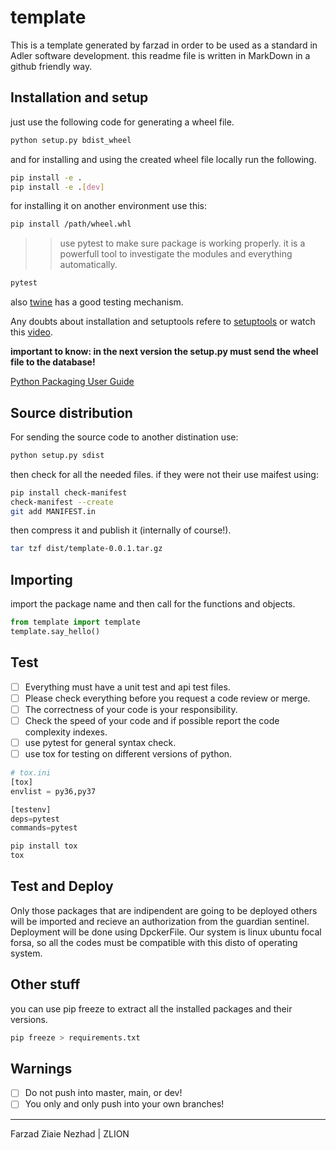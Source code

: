 # template
This is a template generated by farzad in order to be used as a standard in Adler software development.
this readme file is written in MarkDown in a github friendly way.


## Installation and setup

just use the following code for generating a wheel file.
```bash
python setup.py bdist_wheel
```
and for installing and using the created wheel file locally run the following.
```bash
pip install -e .
pip install -e .[dev]
```
for installing it on another environment use this:
```bash
pip install /path/wheel.whl
```

>> use pytest to make sure package is working properly. it is a powerfull tool to investigate the modules and everything automatically.
```bash
pytest
```
also [twine](https://twine.readthedocs.io/en/stable/) has a good testing mechanism.

Any doubts about installation and setuptools refere to [setuptools](https://pythonhosted.org/an_example_pypi_project/setuptools.html) or watch this [video](https://www.youtube.com/watch?v=GIF3LaRqgXo).

**important to know: in the next version the setup.py must send the wheel file to the database!** 


[Python Packaging User Guide](https://packaging.python.org/en/latest/)

## Source distribution

For sending the source code to another distination use:
```bash
python setup.py sdist
```
then check for all the needed files. if they were not their use maifest using:
```bash
pip install check-manifest
check-manifest --create
git add MANIFEST.in
```
then compress it and publish it (internally of course!).
```bash
tar tzf dist/template-0.0.1.tar.gz
```
## Importing

import the package name and then call for the functions and objects.

```python
from template import template
template.say_hello()
```

## Test

- [ ] Everything must have a unit test and api test files.
- [ ] Please check everything before you request a code review or merge.
- [ ] The correctness of your code is your responsibility.
- [ ] Check the speed of your code and if possible report the code complexity indexes.
- [ ] use pytest for general syntax check.
- [ ] use tox for testing on different versions of python.
```python
# tox.ini
[tox]
envlist = py36,py37

[testenv]
deps=pytest
commands=pytest
```
```bash
pip install tox
tox
```

## Test and Deploy

Only those packages that are indipendent are going to be deployed others will be imported and recieve an authorization from the guardian sentinel.
Deployment will be done using DpckerFile.
Our system is linux ubuntu focal forsa, so all the codes must be compatible with this disto of operating system.


## Other stuff

you can use pip freeze to extract all the installed packages and their versions.
```bash
pip freeze > requirements.txt
```

## **Warnings**
- [ ] Do not push into master, main, or dev!
- [ ] You only and only push into your own branches!

***
Farzad Ziaie Nezhad | ZLION